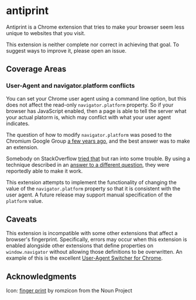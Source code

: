 # antiprint

Antiprint is a Chrome extension that tries to make your browser seem less
unique to websites that you visit.

This extension is neither complete nor correct in achieving that goal. To
suggest ways to improve it, please open an issue.

## Coverage Areas

### User-Agent and navigator.platform conflicts

You can set your Chrome user agent using a command line option, but this does
not affect the read-only `navigator.platform` property. So if your browser
has JavaScript enabled, then a page is able to tell the server what your actual
platorm is, which may conflict with what your user agent indicates.

The question of how to modify `navigator.platform` was posed to the Chromium
Google Group [a few years ago](https://groups.google.com/a/chromium.org/forum/#!topic/chromium-discuss/8cCllrVX4kI),
and the best answer was to make an extension.

Somebody on StackOverflow [tried that](https://stackoverflow.com/questions/38808968)
but ran into some trouble. By using a technique described in an [answer to a different
question](https://stackoverflow.com/questions/9515704/insert-code-into-the-page-context-using-a-content-script/9517879#9517879),
they were reportedly able to make it work.

This extension attempts to implement the functionality of changing the value
of the `navigator.platform` property so that it is consistent with the user
agent. A future release may support manual specification of the `platform` value.

## Caveats

This extension is incompatible with some other extensions that affect a browser's
fingerprint. Specifically, errors may occur when this extension is enabled alongside
other extensions that define properties on `window.navigator` without allowing those
definitions to be overwritten. An example of this is the excellent 
[User-Agent Switcher for Chrome](https://chrome.google.com/webstore/detail/user-agent-switcher-for-c/djflhoibgkdhkhhcedjiklpkjnoahfmg). 

## Acknowledgments

Icon: [finger print](https://thenounproject.com/term/finger-print/183380/) by romzicon from the Noun Project
